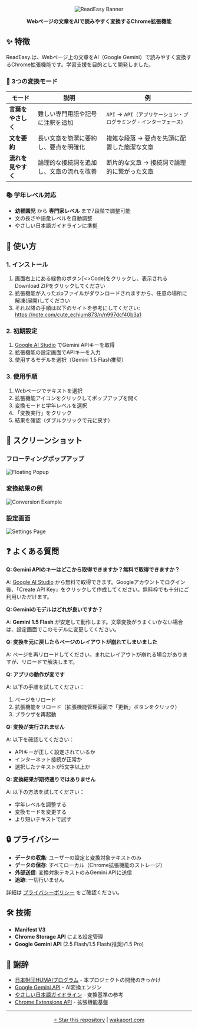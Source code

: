 <div align="center">

![ReadEasy Banner](docs/read-easy-banner.png)

**Webページの文章をAIで読みやすく変換するChrome拡張機能**

</div>

## ✨ 特徴

ReadEasy.は、Webページ上の文章をAI（Google Gemini）で読みやすく変換するChrome拡張機能です。学習支援を目的として開発しました。

### 🎯 3つの変換モード

| モード | 説明 | 例 |
|--------|------|-----|
| **言葉をやさしく** | 難しい専門用語や記号に注釈を追加 | `API` → `API（アプリケーション・プログラミング・インターフェース）` |
| **文を要約** | 長い文章を簡潔に要約し、要点を明確化 | 複雑な段落 → 要点を先頭に配置した簡潔な文章 |
| **流れを見やすく** | 論理的な接続詞を追加し、文章の流れを改善 | 断片的な文章 → 接続詞で論理的に繋がった文章 |

### 📚 学年レベル対応

- **幼稚園児** から **専門家レベル** まで7段階で調整可能
- 文の長さや語彙レベルを自動調整
- やさしい日本語ガイドラインに準拠

## 🚀 使い方

### 1. インストール

1. 画面右上にある緑色のボタン[<>Code]をクリックし、表示されるDownload ZIPをクリックしてください
2. 拡張機能が入ったzipファイルがダウンロードされますから、任意の場所に解凍(展開)してください
3. それ以降の手順は以下のサイトを参考にしてください: <https://note.com/cute_echium873/n/n997dcf40b3a1>

### 2. 初期設定

1. [Google AI Studio](https://aistudio.google.com/app/apikey) でGemini APIキーを取得
2. 拡張機能の設定画面でAPIキーを入力
3. 使用するモデルを選択（Gemini 1.5 Flash推奨）

### 3. 使用手順

1. Webページでテキストを選択
2. 拡張機能アイコンをクリックしてポップアップを開く
3. 変換モードと学年レベルを選択
4. 「変換実行」をクリック
5. 結果を確認（ダブルクリックで元に戻す）

## 🎨 スクリーンショット

### フローティングポップアップ

![Floating Popup](docs/screenshot-popup.png)

### 変換結果の例

![Conversion Example](docs/screenshot-conversion.png)

### 設定画面

![Settings Page](docs/screenshot-settings.png)

## ❓ よくある質問

**Q: Gemini APIのキーはどこから取得できますか？無料で取得できますか？**

A: [Google AI Studio](https://aistudio.google.com/app/apikey) から無料で取得できます。Googleアカウントでログイン後、「Create API Key」をクリックして作成してください。無料枠でも十分にご利用いただけます。

**Q: Geminiのモデルはどれが良いですか？**

A: **Gemini 1.5 Flash** が安定して動作します。文章変換がうまくいかない場合は、設定画面でこのモデルに変更してください。

**Q: 変換を元に戻したらページのレイアウトが崩れてしまいました**

A: ページを再リロードしてください。まれにレイアウトが崩れる場合がありますが、リロードで解決します。

**Q: アプリの動作が変です**

A: 以下の手順を試してください：

1. ページをリロード
2. 拡張機能をリロード（拡張機能管理画面で「更新」ボタンをクリック）
3. ブラウザを再起動

**Q: 変換が実行されません**

A: 以下を確認してください：

- APIキーが正しく設定されているか
- インターネット接続が正常か
- 選択したテキストが5文字以上か

**Q: 変換結果が期待通りではありません**

A: 以下の方法を試してください：

- 学年レベルを調整する
- 変換モードを変更する
- より短いテキストで試す

## 🔒 プライバシー

- **データの収集**: ユーザーの設定と変換対象テキストのみ
- **データの保存**: すべてローカル（Chrome拡張機能のストレージ）
- **外部送信**: 変換対象テキストのみGemini APIに送信
- **追跡**: 一切行いません

詳細は [プライバシーポリシー](https://waka320.github.io/read-easy/docs/privacy-policy.html) をご確認ください。

## 🛠️ 技術

- **Manifest V3**
- **Chrome Storage API** による設定管理
- **Google Gemini API** (2.5 Flash/1.5 Flash(推奨)/1.5 Pro)

## 🙏 謝辞

- [日本財団HUMAIプログラム](https://zen.ac.jp/humai) - 本プロジェクトの開発のきっかけ
- [Google Gemini API](https://ai.google.dev/) - AI変換エンジン
- [やさしい日本語ガイドライン](https://www.mhlw.go.jp/stf/seisakunitsuite/bunya/0000081021.html) - 変換基準の参考
- [Chrome Extensions API](https://developer.chrome.com/docs/extensions/) - 拡張機能基盤

---

<div align="center">

[⭐ Star this repository](https://github.com/waka320/read-easy) | [wakaport.com](https://wakaport.com)

</div>

